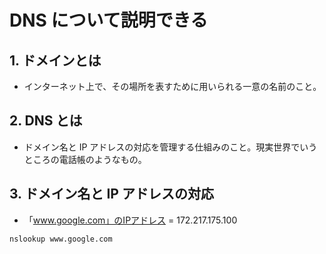 # DNS について説明できる

## 1. ドメインとは

- インターネット上で、その場所を表すために用いられる一意の名前のこと。

## 2. DNS とは

- ドメイン名と IP アドレスの対応を管理する仕組みのこと。現実世界でいうところの電話帳のようなもの。

## 3. ドメイン名と IP アドレスの対応

- 「www.google.com」のIPアドレス = 172.217.175.100

```sh
nslookup www.google.com
```
